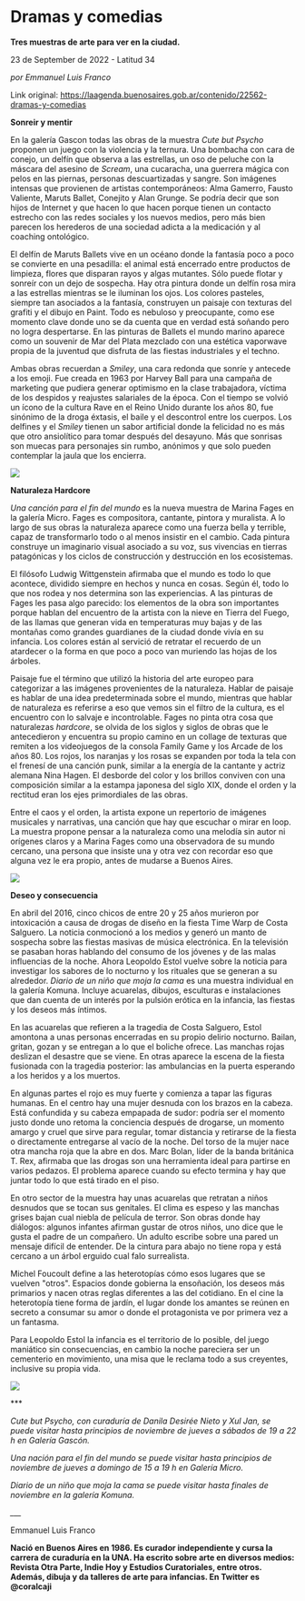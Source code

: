# Dramas y comedias

**Tres muestras de arte para ver en la ciudad.**

23 de September de 2022 - Latitud 34

_por Emmanuel Luis Franco_

Link original: https://laagenda.buenosaires.gob.ar/contenido/22562-dramas-y-comedias



**Sonreir y mentir**




En la galería Gascon todas las obras de la muestra *Cute but Psycho* proponen un juego con la violencia y la ternura. Una bombacha con cara de conejo, un delfín que observa a las estrellas, un oso de peluche con la máscara del asesino de *Scream*, una cucaracha, una guerrera mágica con pelos en las piernas, personas descuartizadas y sangre. Son imágenes intensas que provienen de artistas contemporáneos: Alma Gamerro, Fausto Valiente, Maruts Ballet, Conejito y Alan Grunge. Se podría decir que son hijos de Internet y que hacen lo que hacen porque tienen un contacto estrecho con las redes sociales y los nuevos medios, pero más bien parecen los herederos de una sociedad adicta a la medicación y al coaching ontológico.




El delfín de Maruts Ballets vive en un océano donde la fantasía poco a poco se convierte en una pesadilla: el animal está encerrado entre productos de limpieza, flores que disparan rayos y algas mutantes. Sólo puede flotar y sonreír con un dejo de sospecha. Hay otra pintura donde un delfín rosa mira a las estrellas mientras se le iluminan los ojos. Los colores pasteles, siempre tan asociados a la fantasía, construyen un paisaje con texturas del grafiti y el dibujo en Paint. Todo es nebuloso y preocupante, como ese momento clave donde uno se da cuenta que en verdad está soñando pero no logra despertarse. En las pinturas de Ballets el mundo marino aparece como un souvenir de Mar del Plata mezclado con una estética vaporwave propia de la juventud que disfruta de las fiestas industriales y el techno.




Ambas obras recuerdan a *Smiley*, una cara redonda que sonríe y antecede a los emoji. Fue creada en 1963 por Harvey Ball para una campaña de marketing que pudiera generar optimismo en la clase trabajadora, víctima de los despidos y reajustes salariales de la época. Con el tiempo se volvió un ícono de la cultura Rave en el Reino Unido durante los años 80, fue sinónimo de la droga éxtasis, el baile y el descontrol entre los cuerpos. Los delfines y el *Smiley* tienen un sabor artificial donde la felicidad no es más que otro ansiolítico para tomar después del desayuno. Más que sonrisas son muecas para personajes sin rumbo, anónimos y que solo pueden contemplar la jaula que los encierra.




![](https://cdn.feater.me/files/images/521935/5faa5967-ee06-4dc8-b410-1617975e3bb8.jpg)




**Naturaleza Hardcore**




*Una canción para el fin del mundo* es la nueva muestra de Marina Fages en la galería Micro. Fages es compositora, cantante, pintora y muralista. A lo largo de sus obras la naturaleza aparece como una fuerza bella y terrible, capaz de transformarlo todo o al menos insistir en el cambio. Cada pintura construye un imaginario visual asociado a su voz, sus vivencias en tierras patagónicas y los ciclos de construcción y destrucción en los ecosistemas.




El filósofo Ludwig Wittgenstein afirmaba que el mundo es todo lo que acontece, dividido siempre en hechos y nunca en cosas. Según él, todo lo que nos rodea y nos determina son las experiencias. A las pinturas de Fages les pasa algo parecido: los elementos de la obra son importantes porque hablan del encuentro de la artista con la nieve en Tierra del Fuego, de las llamas que generan vida en temperaturas muy bajas y de las montañas como grandes guardianes de la ciudad donde vivía en su infancia. Los colores están al servició de retratar el recuerdo de un atardecer o la forma en que poco a poco van muriendo las hojas de los árboles.




Paisaje fue el término que utilizó la historia del arte europeo para categorizar a las imágenes provenientes de la naturaleza. Hablar de paisaje es hablar de una idea predeterminada sobre el mundo, mientras que hablar de naturaleza es referirse a eso que vemos sin el filtro de la cultura, es el encuentro con lo salvaje e incontrolable. Fages no pinta otra cosa que naturalezas *hardcore*, se olvida de los siglos y siglos de obras que le antecedieron y encuentra su propio camino en un collage de texturas que remiten a los videojuegos de la consola Family Game y los Arcade de los años 80. Los rojos, los naranjas y los rosas se expanden por toda la tela con el frenesí de una canción punk, similar a la energía de la cantante y actriz alemana Nina Hagen. El desborde del color y los brillos conviven con una composición similar a la estampa japonesa del siglo XIX, donde el orden y la rectitud eran los ejes primordiales de las obras.




Entre el caos y el orden, la artista expone un repertorio de imágenes musicales y narrativas, una canción que hay que escuchar o mirar en loop. La muestra propone pensar a la naturaleza como una melodía sin autor ni orígenes claros y a Marina Fages como una observadora de su mundo cercano, una persona que insiste una y otra vez con recordar eso que alguna vez le era propio, antes de mudarse a Buenos Aires.




![](https://cdn.feater.me/files/images/521987/dc4d0946-131a-4644-a1b4-e7d026196a0b.jpg)




**Deseo y consecuencia**




En abril del 2016, cinco chicos de entre 20 y 25 años murieron por intoxicación a causa de drogas de diseño en la fiesta Time Warp de Costa Salguero. La noticia conmocionó a los medios y generó un manto de sospecha sobre las fiestas masivas de música electrónica. En la televisión se pasaban horas hablando del consumo de los jóvenes y de las malas influencias de la noche. Ahora Leopoldo Estol vuelve sobre la noticia para investigar los sabores de lo nocturno y los rituales que se generan a su alrededor. *Diario de un niño que moja la cama* es una muestra individual en la galería Komuna. Incluye acuarelas, dibujos, esculturas e instalaciones que dan cuenta de un interés por la pulsión erótica en la infancia, las fiestas y los deseos más íntimos.




En las acuarelas que refieren a la tragedia de Costa Salguero, Estol amontona a unas personas encerradas en su propio delirio nocturno. Bailan, gritan, gozan y se entregan a lo que el boliche ofrece. Las manchas rojas deslizan el desastre que se viene. En otras aparece la escena de la fiesta fusionada con la tragedia posterior: las ambulancias en la puerta esperando a los heridos y a los muertos.




En algunas partes el rojo es muy fuerte y comienza a tapar las figuras humanas. En el centro hay una mujer desnuda con los brazos en la cabeza. Está confundida y su cabeza empapada de sudor: podría ser el momento justo donde uno retoma la conciencia después de drogarse, un momento amargo y cruel que sirve para regular, tomar distancia y retirarse de la fiesta o directamente entregarse al vacío de la noche. Del torso de la mujer nace otra mancha roja que la abre en dos. Marc Bolan, líder de la banda británica T. Rex, afirmaba que las drogas son una herramienta ideal para partirse en varios pedazos. El problema aparece cuando su efecto termina y hay que juntar todo lo que está tirado en el piso.




En otro sector de la muestra hay unas acuarelas que retratan a niños desnudos que se tocan sus genitales. El clima es espeso y las manchas grises bajan cual niebla de película de terror. Son obras donde hay diálogos: algunos infantes afirman gustar de otros niños, uno dice que le gusta el padre de un compañero. Un adulto escribe sobre una pared un mensaje difícil de entender. De la cintura para abajo no tiene ropa y está cercano a un árbol erguido cual falo surrealista.




Michel Foucoult define a las heterotopías cómo esos lugares que se vuelven "otros". Espacios donde gobierna la ensoñación, los deseos más primarios y nacen otras reglas diferentes a las del cotidiano. En el cine la heterotopía tiene forma de jardín, el lugar donde los amantes se reúnen en secreto a consumar su amor o donde el protagonista ve por primera vez a un fantasma.




Para Leopoldo Estol la infancia es el territorio de lo posible, del juego maniático sin consecuencias, en cambio la noche pareciera ser un cementerio en movimiento, una misa que le reclama todo a sus creyentes, inclusive su propia vida.




![](https://cdn.feater.me/files/images/522135/5b47e2ef-00c8-427e-8230-db9f05ff2f9c.jpg)




\*\*\*




*Cute but Psycho, con curaduría de Danila Desirée Nieto y Xul Jan, se puede visitar hasta principios de noviembre de jueves a sábados de 19 a 22 h en Galería Gascón.*




*Una nación para el fin del mundo se puede visitar hasta principios de noviembre de jueves a domingo de 15 a 19 h en Galería Micro.*




*Diario de un niño que moja la cama se puede visitar hasta finales de noviembre en la galería Komuna.*




*\_\_\_*




Emmanuel Luis Franco




**Nació en Buenos Aires en 1986. Es curador independiente y cursa la carrera de curaduría en la UNA. Ha escrito sobre arte en diversos medios: Revista Otra Parte, Indie Hoy y Estudios Curatoriales, entre otros. Además, dibuja y da talleres de arte para infancias. En Twitter es @coralcaji**



